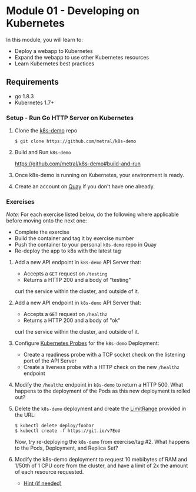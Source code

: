 # Module 01 - Developing on Kubernetes

In this module, you will learn to:
  - Deploy a webapp to Kubernetes
  - Expand the webapp to use other Kubernetes resources
  - Learn Kubernetes best practices

## Requirements
* go 1.8.3
* Kubernetes 1.7+

### Setup - Run Go HTTP Server on Kubernetes

1. Clone the [k8s-demo](https://github.com/metral/k8s-demo) repo
    ```
    $ git clone https://github.com/metral/k8s-demo
    ```

1. Build and Run `k8s-demo`

    https://github.com/metral/k8s-demo#build-and-run

1. Once k8s-demo is running on Kubernetes, your environment is ready.

1. Create an account on [Quay](https://quay.io/signin/) if you don't have one
   already. 

### Exercises

*Note:* For each exercise listed below, do the following where applicable before moving onto the next one:

  * Complete the exercise
  * Build the container and tag it by exercise number
  * Push the container to your personal `k8s-demo` repo in Quay
  * Re-deploy the app to k8s with the latest tag

1. Add a new API endpoint in `k8s-demo` API Server that:

    - Accepts a `GET` request on `/testing`
    - Returns a HTTP 200 and a body of "testing" 

   curl the service within the cluster, and outside of it.

1. Add a new API endpoint in `k8s-demo` API Server that:

    - Accepts a `GET` request on `/healthz`
    - Returns a HTTP 200 and a body of "ok" 

   curl the service within the cluster, and outside of it.

1. Configure [Kubernetes Probes](https://kubernetes.io/docs/tasks/configure-pod-container/configure-liveness-readiness-probes/) for the `k8s-demo` Deployment:
    
    - Create a readiness probe with a TCP socket check on the listening port of the API Server
    - Create a liveness probe with a HTTP check on the new `/healthz` endpoint

1. Modify the `/healthz` endpoint in `k8s-demo` to return a HTTP 500. What
   happens to the deployment of the Pods as this new deployment is rolled out?

1. Delete the `k8s-demo` deployment and create the [LimitRange](https://kubernetes.io/docs/tasks/administer-cluster/cpu-memory-limit/) provided in the URL:
    ```
    $ kubectl delete deploy/foobar
    $ kubectl create -f https://git.io/v7EoU
    ```

   Now, try re-deploying the `k8s-demo` from exercise/tag #2. What happens to
   the Pods, Deployment, and Replica Set?

1. Modify the k8s-demo deployment to request 10 mebibytes of RAM and 1/50th of 1 CPU core from the cluster, and have a limit of 2x the amount of each resource requested.

    - [Hint (if needed)](https://kubernetes.io/docs/concepts/configuration/manage-compute-resources-container#resource-requests-and-limits-of-pod-and-container)

